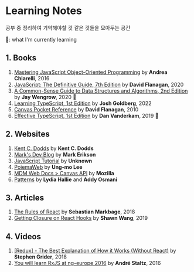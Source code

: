 # Learning Notes

공부 중 정리하여 기억해야할 것 같은 것들을 모아두는 공간

🌱: what I'm currently learning

## 1. Books

  1. [Mastering JavaScript Object-Oriented Programming](books/Mastering%20JavaScript%20Object-Oriented%20Programming) by **Andrea Chiarelli**, 2016
  1. [JavaScript: The Definitive Guide, 7th Edition](books/JavaScript-The%20Definitive%20Guide%2C%207th%20Edition) by **David Flanagan**, 2020
  1. [A Common-Sense Guide to Data Structures and Algorithms, 2nd Edition](books/A%20Common-Sense%20Guide%20to%20Data%20Structures%20and%20Algorithms%2C%202nd%20Edition) by **Jay Wengrow**, 2020 🌱
  1. [Learning TypeScript, 1st Edition](books/Learning%20TypeScript/) by **Josh Goldberg**, 2022
  1. [Canvas Pocket Reference](books/Canvas%20Pocket%20Reference/) by **David Flanagan**, 2010
  1. [Effective TypeScript, 1st Edition](books/Effective%20TypeScript/) by **Dan Vanderkam**, 2019 🌱

## 2. Websites

1. [Kent C. Dodds](websites/Kent%20C.%20Dodds) by **Kent C. Dodds**
1. [Mark's Dev Blog](websites/Mark's%20Dev%20Blog) by **Mark Erikson**
1. [JavaScript Tutorial](websites/JavaScript-Tutorial) by **Unknown**
1. [PoiemaWeb](websites/PoiemaWeb) by **Ung-mo Lee**
1. [MDM Web Docs > Canvas API](websites/MDN%20Web%20Docs/Canvas%20API) by **Mozilla**
1. [Patterns](websites/Petterns) by **Lydia Hallie** and **Addy Osmani**

## 3. Articles

1. [The Rules of React](articles/The%20Rules%20of%20React.md) by **Sebastian Markbage**, 2018
1. [Getting Closure on React Hooks](articles/Getting%20Closure%20on%20React%20Hooks.md) by **Shawn Wang**, 2019

## 4. Videos

1. [[Redux] - The Best Explanation of How it Works (Without React)](videos/[Redux]%20-%20The%20Best%20Explanation%20of%20How%20it%20Works) by **Stephen Grider**, 2018
1. [You will learn RxJS at ng-europe 2016](videos/You%20will%20learn%20RxJS%20at%20ng-europe%202016/) by **André Staltz**, 2016
